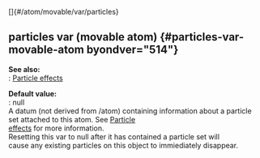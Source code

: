 []{#/atom/movable/var/particles}    
## particles var (movable atom) {#particles-var-movable-atom byondver="514"}    
**See also:**    
:   [Particle effects](/ref/%7Bnotes%7D/particles.md)    
<!-- -->    
**Default value:**    
:   null    
A datum (not derived from /atom) containing information about a particle    
set attached to this atom. See [Particle    
effects](/ref/%7Bnotes%7D/particles.md) for more information.    
Resetting this var to null after it has contained a particle set will    
cause any existing particles on this object to immiediately disappear.  